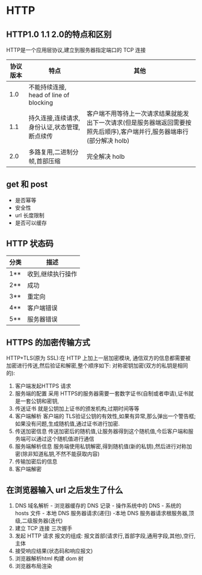# HTTP

## HTTP1.0 1.1 2.0的特点和区别
HTTP是一个应用层协议,建立到服务器指定端口的 TCP 连接

|协议版本|特点|其他|
|-|-|-|
1.0|不能持续连接, head of line of blocking|
1.1|持久连接,连续请求,身份认证,状态管理,断点续传|客户端不用等待上一次请求结果就能发出下一次请求(但是服务器端返回需要按照先后顺序),客户端并行,服务器端串行(部分解决 holb)|
2.0|多路复用,二进制分帧,首部压缩| 完全解决 holb|


## get 和 post
- 是否幂等
- 安全性
- url 长度限制
- 是否可以缓存

## HTTP 状态码

|分类|描述|
|-|-|
1**|收到,继续执行操作|
2**|成功|
3**|重定向|
4**|客户端错误|
5**|服务器错误|

## HTTPS 的加密传输方式
HTTP+TLS(原为 SSL):在 HTTP 上加上一层加密模块, 通信双方的信息都需要被加密进行传送,然后验证和解密,整个顺序如下:
对称密钥加密(双方的私钥是相同的):
1. 客户端发起HTTPS 请求
2. 服务端的配置
    采用 HTTPS的服务器需要一套数字证书(自制或者申请),证书就是一套公钥和密钥,
3. 传送证书
就是公钥加上证书的颁发机构,过期时间等等
4. 客户端解析
客户端的 TLS验证公钥的有效性,如果有异常,那么弹出一个警告框;如果没有问题,生成随机值,通过证书进行加密.
5. 传送加密信息
传送加密后的随机值,让服务器得到这个随机值,今后客户端和服务端可以通过这个随机值进行通信
6. 服务端解析信息
服务端使用私钥解密,得到随机值(新的私钥),然后进行对称加密(除非知道私钥,不然不能获取内容)
7. 传输加密后的信息
8. 客户端解密

## 在浏览器输入 url 之后发生了什么
1. DNS 域名解析
         - 浏览器缓存的 DNS 记录
        - 操作系统中的 DNS
        - 系统的 hosts 文件
        - 本地 DNS 服务器请求(递归)
        -本地 DNS 服务器请求根服务器,顶级,二级服务器(迭代)
2. 建立 TCP 连接
    三次握手
3. 发起 HTTP 请求
      报文的组成: 报文首部(请求行,首部字段,通用字段,其他),空行,主体
4. 接受响应结果(状态码和响应报文)
5. 浏览器解析html
        构建 dom 树
6. 浏览器布局渲染
